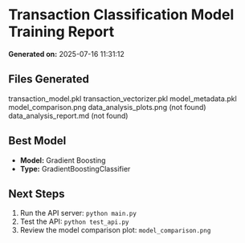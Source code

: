 # Transaction Classification Model Training Report
**Generated on:** 2025-07-16 11:31:12

## Files Generated
transaction_model.pkl
transaction_vectorizer.pkl
model_metadata.pkl
model_comparison.png
 data_analysis_plots.png (not found)
 data_analysis_report.md (not found)

## Best Model
- **Model:** Gradient Boosting
- **Type:** GradientBoostingClassifier

## Next Steps
1. Run the API server: `python main.py`
2. Test the API: `python test_api.py`
3. Review the model comparison plot: `model_comparison.png`
